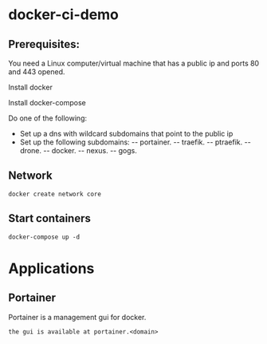 # docker-ci-demo

## Prerequisites:
You need a Linux computer/virtual machine that has a public ip and ports 80 and 443 opened.

Install docker

Install docker-compose

Do one of the following:
- Set up a dns with wildcard subdomains that point to the public ip
- Set up the following subdomains: 
-- portainer.<domain>
-- traefik.<domain>
-- ptraefik.<domain>
-- drone.<domain>
-- docker.<domain>
-- nexus.<domain>
-- gogs.<domain>

## Network
```
docker create network core
```

## Start containers
```
docker-compose up -d
```

# Applications
## Portainer
Portainer is a management gui for docker. 
```
the gui is available at portainer.<domain>
```
